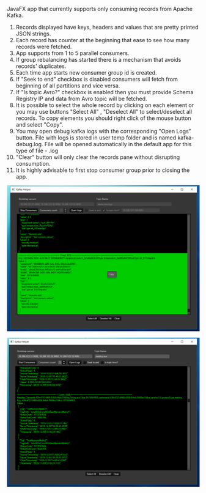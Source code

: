 JavaFX app that currently supports only consuming records from Apache Kafka.

1. Records displayed have keys, headers and values that are pretty printed JSON strings.
2. Each record has counter at the beginning that ease to see how many records were fetched.
3. App supports from 1 to 5 parallel consumers. 
4. If group rebalancing has started there is a mechanism that avoids records' duplicates.
5. Each time app starts new consumer group id is created.
6. If "Seek to end" checkbox is disabled consumers will fetch from beginning of all partitions and vice versa.
7. If "Is topic Avro?" checkbox is enabled then you must provide Schema Registry IP and data from Avro topic will be fetched. 
8. It is possible to select the whole record by clicking on each element or you may use buttons "Select All" , "Deselect All" to select/deselect all records. To copy elements you should right click of the mouse button and select "Copy".
9. You may open debug kafka logs with the corresponding "Open Logs" button. File with logs is stored in user temp folder and is named kafka-debug.log. File will be opened automatically in the default app for this type of file - .log
10. "Clear" button will only clear the records pane without disrupting consumption.
11. It is highly advisable to first stop consumer group prior to closing the app.


![Avro consumption in progress, one record selected for copying](https://github.com/Kremliovskyi/KafkaHelper/blob/master/src/test/resources/working-consumers.png)

![Regular topic consumption was stopped](https://github.com/Kremliovskyi/KafkaHelper/blob/master/src/test/resources/metrics-raw.png)


